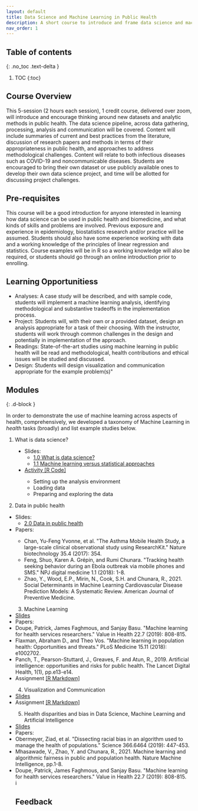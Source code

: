 ```yaml
---
layout: default
title: Data Science and Machine Learning in Public Health
description: A short course to introduce and frame data science and machine learning skills within the principles and priorities of public health. 
nav_order: 1
---
```



<!--
This repository contains information about the tutorial [Machine Learning in Population and Public Health: challenges and opportunites](https://www.chilconference.org/tutorial_b.html) at [ACM Conference on Health, Information and Learning, 2020](https://www.chilconference.org/index.html). A full summary of the tutorial is provided in [this document](./docs/ACM_chil_tutorial_summary.pdf). Citation: <br/>
**Mhasawade, Vishwali, Yuan Zhao, and Rumi Chunara. “Machine Learning in Population and Public Health.” ArXiv:2008.07278 [Cs], July 21, 2020. [http://arxiv.org/abs/2008.07278](http://arxiv.org/abs/2008.07278).**

[Tutorial video found here.](https://slideslive.com/38931964/machine-learning-in-population-and-public-health-challenges-and-opportunities)

-->
## Table of contents
{: .no_toc .text-delta }

1. TOC
{:toc}

## Course Overview
This 5-session (2 hours each session), 1 credit course, delivered over zoom, will introduce and encourage thinking around new datasets and analytic  methods in public health. The data science pipeline, across data gathering, processing, analysis and communication will be covered. Content will include summaries of current and best practices from the literature, discussion of research papers and methods in terms of their appropriateness in public health, and approaches to address methodological challenges. Content will relate to both infectious diseases such as COVID-19 and noncommunicable diseases. Students are encouraged to bring their own dataset or use publicly available ones to develop their own data science project, and time will be allotted for discussing project challenges.

## Pre-requisites
This course will be a good introduction for anyone interested in learning how data science can be used in public health and biomedicine, and what kinds of skills and problems are involved. Previous exposure and experience in epidemiology, biostatistics research and/or practice will be assumed. Students should also have some experience working with data and a working knowledge of the principles of linear regression and statistics. Course examples will be in R so a working knowledge will also be required, or students should go through an online introduction prior to enrolling.

## Learning Opportunitiess
<ul>
<li>Analyses: A case study will be described, and with sample code, students will implement a machine learning analysis, identifying methodological and substantive tradeoffs in the implementation process.
</li>
<li>Project: Students will, with their own or a provided dataset, design an analysis appropriate for a task of their choosing. With the instructor, students will work through common challenges in the design and potentially in implementation of the approach.
</li>
<li>Readings: State-of-the-art studies using machine learning in public health will be read and methodological, health contributions and ethical issues will be studied and discussed.
</li>
<li>Design: Students will design visualization and communication appropriate for the example
problem(s)"
</li>
</ul>
<!--
-->

## Modules
{: .d-block }

In order to demonstrate the use of machine learning across aspects of health, comprehensively, we developed a taxonomy of Machine Learning in <i>health</i> tasks (broadly) and list example studies below.


1. What is data science?
<ul style="PADDING-LEFT: 50px">
<li>Slides:
<ul>
<li> <a href="www.nyu.edu">1.0 What is data science? </a></li>
<li> <a href="www.nyu.edu">1.1 Machine learning versus statistical approaches </a></li>
</ul>
<li> <a href="https://www.nyu.edu">Activity [R Code]</a></li> 
<ul>
<li> Setting up the analysis environment </li>
<li> Loading data </li>
<li> Preparing and exploring the data </li>
</ul>
</ul>


2. Data in public health
<ul style="PADDING-LEFT: 25px">
<li>Slides:
<ul>
<li> <a href="www.nyu.edu">2.0 Data in public health </a></li>
</ul>

<li>Papers:</li> 
<ul>
<li> Chan, Yu-Feng Yvonne, et al. "The Asthma Mobile Health Study, a large-scale clinical observational
study using ResearchKit." Nature biotechnology 35.4 (2017): 354.</li>
<li>Feng, Shuo, Karen A. Grépin, and Rumi Chunara. "Tracking health seeking behavior during an Ebola
outbreak via mobile phones and SMS." NPJ digital medicine 1.1 (2018): 1-8.</li>
<li>Zhao, Y., Wood, E.P., Mirin, N., Cook, S.H. and Chunara, R., 2021. Social Determinants in Machine Learning Cardiovascular Disease Prediction Models: A Systematic Review. American Journal of Preventive Medicine.</li>
</li>
</ul>
</ol>

3. Machine Learning
<li> <a href="https://www.nature.com/articles/nature12060?page=32">Slides</a></li>
<li> Papers: 
<li> Doupe, Patrick, James Faghmous, and Sanjay Basu. "Machine learning for health services
researchers." Value in Health 22.7 (2019): 808-815.</li>
<li> Flaxman, Abraham D., and Theo Vos. "Machine learning in population health: Opportunities and
threats." PLoS Medicine 15.11 (2018): e1002702. </li>
<li> Panch, T., Pearson-Stuttard, J., Greaves, F. and Atun, R., 2019. Artificial intelligence: opportunities and risks for public health. The Lancet Digital Health, 1(1), pp.e13-e14.</li> 
</li>
<li> Assignment <a href="https://www.nyu.edu">[R Markdown]</a></li>
</details>

4. Visualization and Communication
<li> <a href="https://www.nature.com/articles/nature12060?page=32">Slides</a></li>
<li> Assignment <a href="www.nyu.edu">[R Markdown]</a></li>

5. Health disparities and bias in Data Science, Machine Learning and Artificial Intelligence
<li> <a href="https://www.nature.com/articles/nature12060?page=32">Slides</a></li>
<li> Papers: 
<li> Obermeyer, Ziad, et al. "Dissecting racial bias in an algorithm used to manage the health of
populations." Science 366.6464 (2019): 447-453.</li>
<li>Mhasawade, V., Zhao, Y. and Chunara, R., 2021. Machine learning and algorithmic fairness in public and population health. Nature Machine Intelligence, pp.1-8.</li>
<li>Doupe, Patrick, James Faghmous, and Sanjay Basu. "Machine learning for health services
researchers." Value in Health 22.7 (2019): 808-815.</li>
i</li>


 
## Feedback

